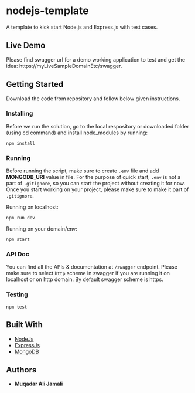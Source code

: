 # nodejs-template
A template to kick start Node.js and Express.js with test cases.

## Live Demo
Please find swagger url for a demo working application to test and get the idea: https://myLiveSampleDomainEtc/swagger.

## Getting Started
Download the code from repository and follow below given instructions.

### Installing
Before we run the solution, go to the local respository or downloaded folder (using cd command) and install node_modules by running:
```
npm install
```

### Running
Before running the script, make sure to create ```.env``` file and add **MONGODB_URI** value in file. For the purpose of quick start, ```.env``` is not a part of ```.gitignore```, so you can start the project without creating it for now. Once you start working on your project, please make sure to make it part of ```.gitignore```.

Running on localhost:
```
npm run dev
```

Running on your domain/env:

```
npm start
```


### API Doc
You can find all the APIs & documentation at ```/swagger``` endpoint.
Please make sure to select ```http``` scheme in swagger if you are running it on localhost or on http domain. By default swagger scheme is https.

### Testing
```
npm test
```

## Built With

* [NodeJs](https://nodejs.org/en/)
* [ExpressJs](https://expressjs.com)
* [MongoDB](https://www.mongodb.com/)

## Authors
* **Muqadar Ali Jamali**
